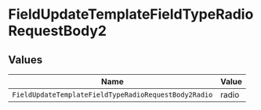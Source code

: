 # FieldUpdateTemplateFieldTypeRadioRequestBody2


## Values

| Name                                                 | Value                                                |
| ---------------------------------------------------- | ---------------------------------------------------- |
| `FieldUpdateTemplateFieldTypeRadioRequestBody2Radio` | radio                                                |
